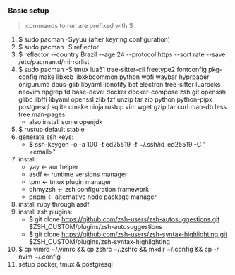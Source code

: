 ### Basic setup
> commands to run are prefixed with $

1. $ sudo pacman -Syyuu (after keyring configuration)
2. $ sudo pacman -S reflector
3. $ reflector --country Brazil --age 24 --protocol https --sort rate --save /etc/pacman.d/mirrorlist
4. $ sudo pacman -S tmux lua51 tree-sitter-cli freetype2 fontconfig pkg-config make libxcb libxkbcommon python wofi waybar hyprpaper oniguruma dbus-glib libyaml libnotify bat electron tree-sitter luarocks neovim ripgrep fd base-devel docker docker-compose zsh git openssh glibc libffi libyaml openssl zlib fzf unzip tar zip python python-pipx postgresql sqlite cmake ninja rustup vim wget gzip tar curl man-db less tree man-pages
    - also install some openjdk
5. $ rustup default stable
6. generate ssh keys:
    - $ ssh-keygen -o -a 100 -t ed25519 -f ~/.ssh/id_ed25519 -C "\<email\>"
7. install:
    - yay <- aur helper
    - asdf <- runtime versions manager
    - tpm <- tmux plugin manager
    - ohmyzsh <- zsh configuration framework
    - pnpm <- alternative node package manager
9. install ruby through asdf
10. install zsh plugins:
    - $ git clone https://github.com/zsh-users/zsh-autosuggestions.git $ZSH_CUSTOM/plugins/zsh-autosuggestions
    - $ git clone https://github.com/zsh-users/zsh-syntax-highlighting.git $ZSH_CUSTOM/plugins/zsh-syntax-highlighting
11. $ cp vimrc ~/.vimrc && cp zshrc ~/.zshrc && mkdir ~/.config && cp -r nvim ~/.config
12. setup docker, tmux & postgresql
